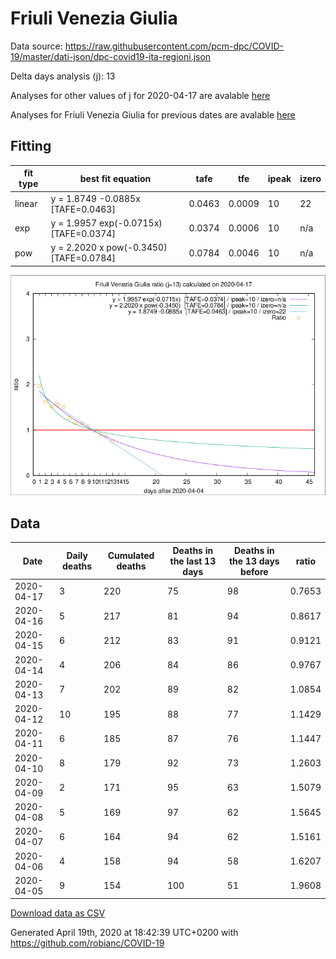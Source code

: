 # Friuli Venezia Giulia

Data source: https://raw.githubusercontent.com/pcm-dpc/COVID-19/master/dati-json/dpc-covid19-ita-regioni.json

Delta days analysis (j): 13

Analyses for other values of j for 2020-04-17 are avalable [here](../2020-04-17/README.md)

Analyses for Friuli Venezia Giulia for previous dates are avalable [here](../README.md)

## Fitting 
|fit type|best fit equation|tafe|tfe|ipeak|izero|
|-------|-----|--------|------|---|---|
|linear|y = 1.8749 -0.0885x  [TAFE=0.0463]|0.0463|0.0009|10|22|
|exp|y = 1.9957 exp(-0.0715x)  [TAFE=0.0374]|0.0374|0.0006|10|n/a|
|pow|y = 2.2020 x pow(-0.3450)  [TAFE=0.0784]|0.0784|0.0046|10|n/a|

![Plot](COVID-19_friuli_venezia_giulia_j13_2020-04-17.png)

## Data
|Date|Daily deaths|Cumulated deaths|Deaths in the last 13 days|Deaths in the 13 days before|ratio|
|----|----------|-----------|-------|--------------------|-----|
|2020-04-17|3|220|75|98|0.7653|
|2020-04-16|5|217|81|94|0.8617|
|2020-04-15|6|212|83|91|0.9121|
|2020-04-14|4|206|84|86|0.9767|
|2020-04-13|7|202|89|82|1.0854|
|2020-04-12|10|195|88|77|1.1429|
|2020-04-11|6|185|87|76|1.1447|
|2020-04-10|8|179|92|73|1.2603|
|2020-04-09|2|171|95|63|1.5079|
|2020-04-08|5|169|97|62|1.5645|
|2020-04-07|6|164|94|62|1.5161|
|2020-04-06|4|158|94|58|1.6207|
|2020-04-05|9|154|100|51|1.9608|

[Download data as CSV](COVID-19_friuli_venezia_giulia_j13_2020-04-17.csv)

Generated April 19th, 2020 at 18:42:39 UTC+0200 with https://github.com/robianc/COVID-19
